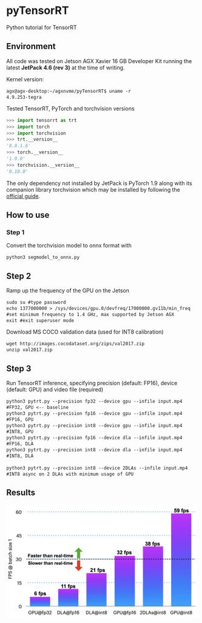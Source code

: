 # pyTensorRT
Python tutorial for TensorRT

## Environment
All code was tested on Jetson AGX Xavier 16 GB Developer Kit running the latest **JetPack 4.6 (rev 3)** at the time of writing.

Kernel version:
```Shell
agx@agx-desktop:~/agxnvme/pyTensorRT$ uname -r
4.9.253-tegra
```
Tested TensorRT, PyTorch and torchvision versions
```Python
>>> import tensorrt as trt
>>> import torch
>>> import torchvision
>>> trt.__version__
'8.0.1.6'
>>> torch.__version__
'1.9.0'
>>> torchvision.__version__
'0.10.0'
```

The only dependency not installed by JetPack is PyTorch 1.9 along with its companion library torchvision which may be installed by following the [official guide](https://forums.developer.nvidia.com/t/pytorch-for-jetson-version-1-10-now-available/72048).


## How to use

### Step 1
Convert the torchvision model to onnx format with
```Shell
python3 segmodel_to_onnx.py
```

## Step 2
Ramp up the frequency of the GPU on the Jetson
```Shell
sudo su #type password
echo 1377000000 > /sys/devices/gpu.0/devfreq/17000000.gv11b/min_freq
#set minimum frequency to 1.4 GHz, max supported by Jetson AGX
exit #exit superuser mode
```

Download MS COCO validation data (used for INT8 calibration)
```Shell
wget http://images.cocodataset.org/zips/val2017.zip
unzip val2017.zip
```

## Step 3
Run TensorRT inference, specifying precision (default: FP16), device (default: GPU) and video file (required)
```Shell
python3 pytrt.py --precision fp32 --device gpu --infile input.mp4 #FP32, GPU <-- baseline
python3 pytrt.py --precision fp16 --device gpu --infile input.mp4 #FP16, GPU
python3 pytrt.py --precision int8 --device gpu --infile input.mp4 #INT8, GPU
python3 pytrt.py --precision fp16 --device dla --infile input.mp4 #FP16, DLA
python3 pytrt.py --precision int8 --device dla --infile input.mp4 #INT8, DLA

python3 pytrt.py --precision int8 --device 2DLAs --infile input.mp4 
#INT8 async on 2 DLAs with minimum usage of GPU
```

## Results
![Results](https://github.com/spmallick/learnopencv/blob/master/industrial_cv_TensorRT_python/TensorRT%20GPU%2C%20DLA%2C%20int8%20inference.png)
